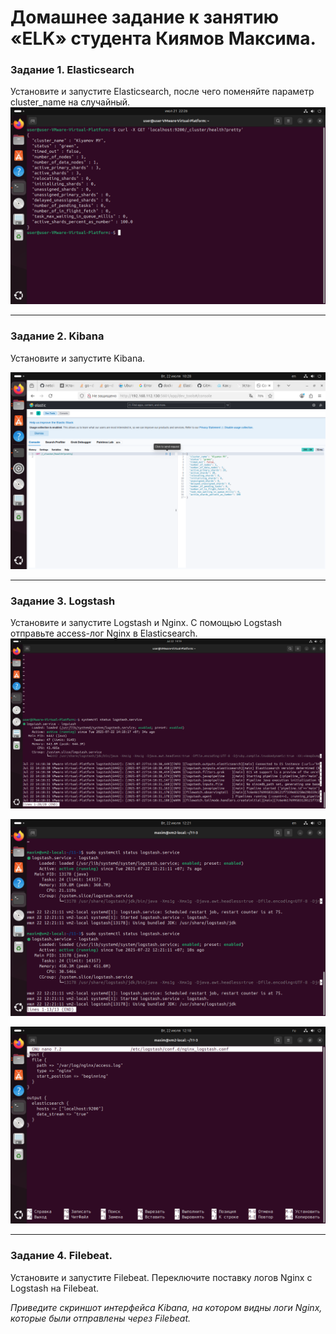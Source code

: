 # Домашнее задание к занятию «ELK» студента Киямов Максима.


### Задание 1. Elasticsearch 

Установите и запустите Elasticsearch, после чего поменяйте параметр cluster_name на случайный. 
![Название скриншота 1](https://github.com/Fizic666/ELK_11-03/blob/main/net2-2025-07-21-22-26-02.png)


---

### Задание 2. Kibana

Установите и запустите Kibana.

![Название скриншота 2](https://github.com/Fizic666/ELK_11-03/blob/main/vm2-2025-07-22-10-28-09.png)


---

### Задание 3. Logstash

Установите и запустите Logstash и Nginx. С помощью Logstash отправьте access-лог Nginx в Elasticsearch. 
![Название скриншота 2](https://github.com/Fizic666/ELK_11-03/blob/main/net3-2025-07-22-14-19-04.png)

![Название скриншота 2](https://github.com/Fizic666/ELK_11-03/blob/main/vm2-2025-07-22-12-21-41.png)

![Название скриншота 2](https://github.com/Fizic666/ELK_11-03/blob/main/vm2-2025-07-22-12-18-41.png)



---

### Задание 4. Filebeat. 

Установите и запустите Filebeat. Переключите поставку логов Nginx с Logstash на Filebeat. 

*Приведите скриншот интерфейса Kibana, на котором видны логи Nginx, которые были отправлены через Filebeat.*


